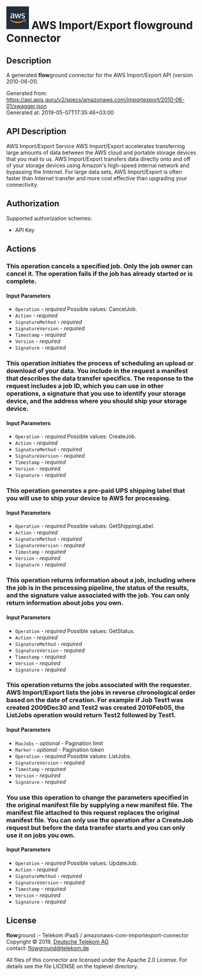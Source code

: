 # ![LOGO](logo.png) AWS Import/Export **flow**ground Connector

## Description

A generated **flow**ground connector for the AWS Import/Export API (version 2010-06-01).

Generated from: https://api.apis.guru/v2/specs/amazonaws.com/importexport/2010-06-01/swagger.json<br/>
Generated at: 2019-05-07T17:35:46+03:00

## API Description

<fullname>AWS Import/Export Service</fullname> AWS Import/Export accelerates transferring large amounts of data between the AWS cloud and portable storage devices that you mail to us. AWS Import/Export transfers data directly onto and off of your storage devices using Amazon's high-speed internal network and bypassing the Internet. For large data sets, AWS Import/Export is often faster than Internet transfer and more cost effective than upgrading your connectivity.

## Authorization

Supported authorization schemes:
- API Key
## Actions

### This operation cancels a specified job. Only the job owner can cancel it. The operation fails if the job has already started or is complete.

#### Input Parameters
* `Operation` - _required_
    Possible values: CancelJob.
* `Action` - _required_
* `SignatureMethod` - _required_
* `SignatureVersion` - _required_
* `Timestamp` - _required_
* `Version` - _required_
* `Signature` - _required_

### This operation initiates the process of scheduling an upload or download of your data. You include in the request a manifest that describes the data transfer specifics. The response to the request includes a job ID, which you can use in other operations, a signature that you use to identify your storage device, and the address where you should ship your storage device.

#### Input Parameters
* `Operation` - _required_
    Possible values: CreateJob.
* `Action` - _required_
* `SignatureMethod` - _required_
* `SignatureVersion` - _required_
* `Timestamp` - _required_
* `Version` - _required_
* `Signature` - _required_

### This operation generates a pre-paid UPS shipping label that you will use to ship your device to AWS for processing.

#### Input Parameters
* `Operation` - _required_
    Possible values: GetShippingLabel.
* `Action` - _required_
* `SignatureMethod` - _required_
* `SignatureVersion` - _required_
* `Timestamp` - _required_
* `Version` - _required_
* `Signature` - _required_

### This operation returns information about a job, including where the job is in the processing pipeline, the status of the results, and the signature value associated with the job. You can only return information about jobs you own.

#### Input Parameters
* `Operation` - _required_
    Possible values: GetStatus.
* `Action` - _required_
* `SignatureMethod` - _required_
* `SignatureVersion` - _required_
* `Timestamp` - _required_
* `Version` - _required_
* `Signature` - _required_

### This operation returns the jobs associated with the requester. AWS Import/Export lists the jobs in reverse chronological order based on the date of creation. For example if Job Test1 was created 2009Dec30 and Test2 was created 2010Feb05, the ListJobs operation would return Test2 followed by Test1.

#### Input Parameters
* `MaxJobs` - _optional_ - Pagination limit
* `Marker` - _optional_ - Pagination token
* `Operation` - _required_
    Possible values: ListJobs.
* `SignatureVersion` - _required_
* `Timestamp` - _required_
* `Version` - _required_
* `Signature` - _required_

### You use this operation to change the parameters specified in the original manifest file by supplying a new manifest file. The manifest file attached to this request replaces the original manifest file. You can only use the operation after a CreateJob request but before the data transfer starts and you can only use it on jobs you own.

#### Input Parameters
* `Operation` - _required_
    Possible values: UpdateJob.
* `Action` - _required_
* `SignatureMethod` - _required_
* `SignatureVersion` - _required_
* `Timestamp` - _required_
* `Version` - _required_
* `Signature` - _required_

## License

**flow**ground :- Telekom iPaaS / amazonaws-com-importexport-connector<br/>
Copyright © 2019, [Deutsche Telekom AG](https://www.telekom.de)<br/>
contact: flowground@telekom.de

All files of this connector are licensed under the Apache 2.0 License. For details
see the file LICENSE on the toplevel directory.
